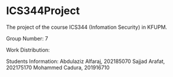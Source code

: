 # ICS344Project
The project of the course ICS344 (Infomation Security) in KFUPM.

Group Number: 7

Work Distribution:


Students Information:
Abdulaziz Alfaraj, 202185070
Sajjad Arafat, 202175170
Mohammed Cadura, 201916710
